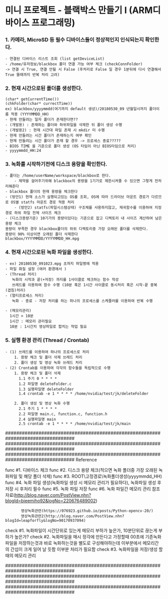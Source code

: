 # 미니 프로젝트 - 블랙박스 만들기 I (ARM디바이스 프로그래밍)

### 1. 카메라, MicroSD 등 필수 디바이스들이 정상적인지 인식되는지 확인한다.
	- 연결된 디바이스 리스트 조회 (list getDeviceList)
	- /home/유저정보/blackbox 폴더 연결 가능 여부 체크 (checkConnFolder)
	-> 연결 시 True, 연결 안될 시 False (후처리로 False 일 경우 1분뒤에 다시 연결해서 True 뜰때까지 반복 처리 고려) 
	
### 2. 현재 시간으로된 폴더를 생성한다.
	(char* getCurrentTime())
	(chkFolder(char* currectTime))
	ex) blackbox/yyyymmdd(여기까지 default 생성)/20180530_09 년월일시까지 폴더이름 적용 (YYYYMMDD_HH)
	- 현재 만들려는 일자 폴더가 존재한다면??
	- (개발용) : 존재하는 폴더와 하위파일을 삭제한 뒤 폴더 생성 수행
	- (개발용2) : 현재 시간대 파일 존재 시 mkdir 미 수행
	- 현재 만들려는 시간 폴더가 존재하는지 여부 확인
	- 현재 만들려는 시간 폴더가 존재 할 경우 -> 프로세스 종료?????
	- BIOS TIME 을 기준으로 폴더 생성 (OS 타임이 아닌 BIOS타임으로 처리)
	- yyyymmdd_HH:24
	
### 3. 녹화를 시작하기전에 디스크 용량을 확인한다.
	- 폴더는 /home/userName/workspace/blackbox로 한다.
		- 제약을 걸어주기위해 blackbox의 용량을 1기가로 제한시켜줄 수 있으면 그렇게 전처리해준다
	- blackbox 폴더의 현재 용량을 체크한다 
	- (방안1) 현재 소스가 실행되고있는 OS를 조회, OS에 따라 드라이브 마운트 경로가 다르므로 OS별 statfs 마운트 경로 적용 처리
    	- (방안2) statfs(파일시스템상태) 구조체를 사용하지않고, 재귀함수를 이용하여 지정경로 하위 파일 전체 사이즈 체크
	- (디스크용량기준) 10기가의 용량이있다는 기준으로 잡고 디렉토리 내 사이즈 계산하여 남은 용량 체크
	용량이 부족한 경우 blackbox폴더의 하위 디렉토리중 가장 오래된 폴더를 삭제한다.  
	용량이 90% 이상이면 오래된 폴더 삭제한다
	blackbox/YYYYMMDD/YYYYMMDD_HH.mpg
	
### 4. 현재 시간으로된 녹화 파일을 생성한다.
	- ex) 20180530_091023.mpg 초까지 파일명에 적용
	- 파일 화질 설정 (여러 환경에서 )
	- (Thread 처리) 
	   녹화의 시작과 끝(+저장) 까지를 1사이클로 체크하는 함수 작성
	   쓰레드를 이용하여 함수 수행 (10분 혹은 1시간 사이클로 동시처리 혹은 시작-끝 중복(겹침)처리)
	- (멀티프로세스 처리)
	   녹화 - 종료 - 저장 처리를 하는 하나의 프로세스를 스케줄러를 이용하여 반복 수행

	- (메모리관리)
	  1시간 > 10분
	  1시간 : 메모리 관리필요
	  10분 : 1시간치 영상파일로 합치는 작업 필요

### 5. 실행 환경 관리 (Thread / Crontab)
	- (1) 쓰레드를 이용하여 하나의 프로세스로 처리
		1. 용량 체크 및 폴더 삭제 쓰레드 처리
		2. 폴더 생성 및 영상 녹화 쓰레드 처리
	- (2) Crontab을 이용하여 각각의 함수들을 독립적으로 수행
		1. 용량 체크 및 폴더 삭제
		  1.1 주기 0 * * * *
		  1.2 파일명 deleteFolder.c
		  1.3 실행파일명 deleteFolder
		  1.4 crontab -e 1 * * * * /home/nvidia/test/jk/deleteFolder
		
		2. 폴더 생성 및 영상 녹화 수행
		  2.1 주기 1 * * * *
		  2.2 파일명 main.c, function.c, function.h
		  2.4 실행파일명 main
		  2.5 crontab -e 1 * * * * /home/nvidia/test/jk/main



#################################################################################
#################################################################################
#################################################################################
Reference

func #1. 디바이스 체크
func #2. 디스크 용량 체크(적으면 녹화 폴더중 가장 오래된 녹화파일 및 해당 폴더 삭제)
func #3. ROOT\\고정경로\\녹화폴더생성(yyyymmdd_HH)
func #4. 녹화 파일 생성(녹화파일 생성 시 메모리 관리가 필요하다), 녹화파일 생성 후 저장 시 후처리 필수
func #5. 녹화 파일 저장
func #6. 녹화 파일간 메모리 관리
		   참조자료(http://blog.naver.com/PostView.nhn?blogId=bieemiho92&logNo=220676489002)
		   
		   영상녹화관련(https://076923.github.io/posts/Python-opencv-20/)
		   영상녹화관련2(http://blog.naver.com/PostView.nhn?blogId=leapforfly&logNo=90170937094)

check #1. 녹화파일이 시간단위로 있는게 메모리 부하가 높은가, 10분단위로 끊는게 부하가 높은가?
check #2. 녹화파일을 매시 정각에 만든다고 가정할때 00초에 기존녹화파일을 저장하는것과 
			 바로 녹화하는것을 별도로 구성해야하는데 이부분에서 메모리간의 간섭이 크게 일어 날 듯함 이부분 처리가 필요함
check #3. 녹화파일을 저장/생성 할때의 메모리 관리

#################################################################################
#################################################################################
#################################################################################
